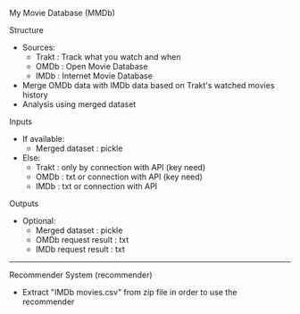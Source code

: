 My Movie Database (MMDb)

Structure
- Sources:
	- Trakt : Track what you watch and when
	- OMDb : Open Movie Database
	- IMDb : Internet Movie Database     
- Merge OMDb data with IMDb data based on Trakt's watched movies history
- Analysis using merged dataset


Inputs
- If available:
	- Merged dataset : pickle
- Else:
	- Trakt : only by connection with API (key need)
	- OMDb  : txt or connection with API (key need)
	- IMDb  : txt or connection with API

Outputs
- Optional:
	- Merged dataset : pickle
	- OMDb request result : txt
	- IMDb request result : txt


****************************************************************************

Recommender System (recommender)
- Extract "IMDb movies.csv" from zip file in order to use the recommender
